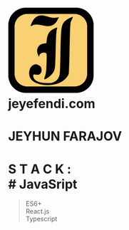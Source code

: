 # [![Logo](https://github.com/jeyefendi/jeyefendi/blob/main/public/logo192.png)](https://jeyefendi.com)<br>  jeyefendi.com<br>
# JEYHUN FARAJOV
# S T A C K : <br># JavaSript
>ES6+<br>
>React.js<br>
>Typescript<br>

# 

